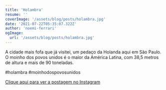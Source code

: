 ```yaml
---
title: 'Holambra'
resume: ''
coverImage: '/assets/blog/posts/holambra.jpg'
date: '2021-07-22T05:35:07.322Z'
author: 'noemi-ferrari'
ogImage:
  url: '/assets/blog/posts/holambra.jpg'
---
```


A cidade mais fofa que já visitei, um pedaço da Holanda aqui em São Paulo.
O moinho dos povos unidos é o maior da América Latina, com 38,5 metros de altura e mais de 90 toneladas.

#holambra #moinhodospovosunidos

[Clique aqui para ver a postagem no Instagram](https://www.instagram.com/p/CRovHTyrKFv/)